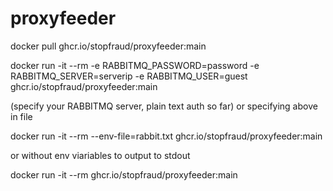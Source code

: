 # proxyfeeder

docker pull ghcr.io/stopfraud/proxyfeeder:main


docker run -it --rm -e RABBITMQ_PASSWORD=password -e RABBITMQ_SERVER=serverip -e RABBITMQ_USER=guest ghcr.io/stopfraud/proxyfeeder:main

(specify your RABBITMQ server, plain text auth so far) or specifying above in file

docker run -it --rm --env-file=rabbit.txt ghcr.io/stopfraud/proxyfeeder:main

or without env viariables to output to stdout

docker run -it --rm  ghcr.io/stopfraud/proxyfeeder:main
